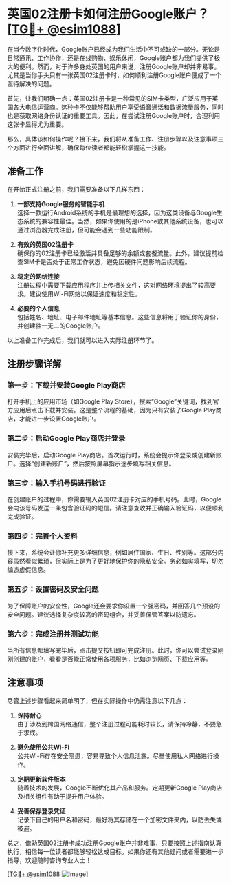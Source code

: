 # 英国02注册卡如何注册Google账户？[[TG💪+ @esim1088](https://t.me/s/esim1088)]

在当今数字化时代，Google账户已经成为我们生活中不可或缺的一部分。无论是日常通讯、工作协作，还是在线购物、娱乐休闲，Google账户都为我们提供了极大的便利。然而，对于许多身处英国的用户来说，注册Google账户却并非易事。尤其是当你手头只有一张英国02注册卡时，如何顺利注册Google账户便成了一个亟待解决的问题。

首先，让我们明确一点：英国02注册卡是一种常见的SIM卡类型，广泛应用于英国各大电信运营商。这种卡不仅能够帮助用户享受语音通话和数据流量服务，同时也是获取网络身份认证的重要工具。因此，在尝试注册Google账户时，合理利用这张卡显得尤为重要。

那么，具体该如何操作呢？接下来，我们将从准备工作、注册步骤以及注意事项三个方面进行全面讲解，确保每位读者都能轻松掌握这一技能。

## 准备工作

在开始正式注册之前，我们需要准备以下几样东西：

1. **一部支持Google服务的智能手机**  
   选择一款运行Android系统的手机是最理想的选择，因为这类设备与Google生态系统的兼容性最佳。当然，如果你使用的是iPhone或其他系统设备，也可以通过浏览器完成注册，但可能会遇到一些功能限制。

2. **有效的英国02注册卡**  
   确保你的02注册卡已经激活并具备足够的余额或套餐流量。此外，建议提前检查SIM卡是否处于正常工作状态，避免因硬件问题影响后续流程。

3. **稳定的网络连接**  
   注册过程中需要下载应用程序并上传相关文件，这对网络环境提出了较高要求。建议使用Wi-Fi网络以保证速度和稳定性。

4. **必要的个人信息**  
   包括姓名、地址、电子邮件地址等基本信息。这些信息将用于验证你的身份，并创建独一无二的Google账户。

以上准备工作完成后，我们就可以进入实际注册环节了。

## 注册步骤详解

### 第一步：下载并安装Google Play商店

打开手机上的应用市场（如Google Play Store），搜索“Google”关键词，找到官方应用后点击下载并安装。这是整个流程的基础，因为只有安装了Google Play商店，才能进一步设置Google账户。

### 第二步：启动Google Play商店并登录

安装完毕后，启动Google Play商店。首次运行时，系统会提示你登录或创建新账户。选择“创建新账户”，然后按照屏幕指示逐步填写相关信息。

### 第三步：输入手机号码进行验证

在创建账户的过程中，你需要输入英国02注册卡对应的手机号码。此时，Google会向该号码发送一条包含验证码的短信。请注意查收并正确输入验证码，以便顺利完成验证。

### 第四步：完善个人资料

接下来，系统会让你补充更多详细信息，例如居住国家、生日、性别等。这部分内容虽然看似繁琐，但实际上是为了更好地保护你的隐私安全。务必如实填写，切勿编造虚假信息。

### 第五步：设置密码及安全问题

为了保障账户的安全性，Google还会要求你设置一个强密码，并回答几个预设的安全问题。建议选择复杂度较高的密码组合，并妥善保管答案以防遗忘。

### 第六步：完成注册并测试功能

当所有信息都填写完毕后，点击提交按钮即可完成注册。此时，你可以尝试登录刚刚创建的账户，看看是否能正常使用各项服务，比如浏览网页、下载应用等。

## 注意事项

尽管上述步骤看起来简单明了，但在实际操作中仍需注意以下几点：

1. **保持耐心**  
   由于涉及到跨国网络通信，整个注册过程可能耗时较长，请保持冷静，不要急于求成。

2. **避免使用公共Wi-Fi**  
   公共Wi-Fi存在安全隐患，容易导致个人信息泄露。尽量使用私人网络进行操作。

3. **定期更新软件版本**  
   随着技术的发展，Google不断优化其产品和服务。定期更新Google Play商店及相关组件有助于提升用户体验。

4. **妥善保存登录凭证**  
   记录下自己的用户名和密码，最好将其存储在一个加密文件夹内，以防丢失或被盗。

总之，借助英国02注册卡成功注册Google账户并非难事，只要按照上述指南认真执行，相信每一位读者都能够轻松达成目标。如果你还有其他疑问或者需要进一步指导，欢迎随时咨询专业人士！

[[TG💪+ @esim1088](https://t.me/s/esim1088) ![Image](https://i.postimg.cc/4NQfJmqS/Snipaste-2025-05-13-00-14-12.png)]
